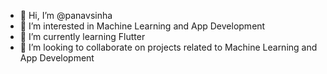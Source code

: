 - 👋 Hi, I’m @panavsinha
- 👀 I’m interested in Machine Learning and App Development
- 🌱 I’m currently learning Flutter
- 💞️ I’m looking to collaborate on projects related to Machine Learning and App Development

<!---
panavsinha/panavsinha is a ✨ special ✨ repository because its `README.md` (this file) appears on your GitHub profile.
You can click the Preview link to take a look at your changes.
--->
